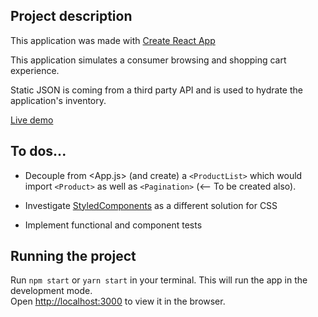 ## Project description

This application was made with [Create React App](https://github.com/facebook/create-react-app)

This application simulates a consumer browsing and shopping cart experience.

Static JSON is coming from a third party API and is used to hydrate the application's inventory.

[Live demo](https://stoic-feynman-7684d4.netlify.com/)

## To dos...

* Decouple from <App.js> (and create) a `<ProductList>` which would import `<Product>` as well as `<Pagination>` (<-- To be created also).

* Investigate [StyledComponents](https://github.com/styled-components/styled-components) as a different solution for CSS

* Implement functional and component tests

## Running the project

Run `npm start` or `yarn start` in your terminal.
This will run the app in the development mode.<br>
Open [http://localhost:3000](http://localhost:3000) to view it in the browser.
